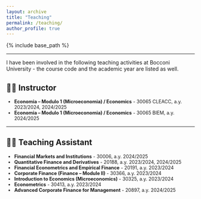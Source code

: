 ```yaml
---
layout: archive
title: "Teaching"
permalink: /teaching/
author_profile: true
---
```


{% include base_path %}


---
I have been involved in the following teaching activities at Bocconi University - the course code and the academic year are listed as well. 

## 👨‍🎓 Instructor
<span style="font-size: 0.9em;">

- **Economia – Modulo 1 (Microeconomia) / Economics** - 30065 CLEACC, a.y. 2023/2024, 2024/2025
- **Economia – Modulo 1 (Microeconomia) / Economics** - 30065 BIEM, a.y. 2024/2025

</span>

---

## 🧑‍🏫 Teaching Assistant
<span style="font-size: 0.9em;">

- **Financial Markets and Institutions** - 30006, a.y. 2024/2025
- **Quantitative Finance and Derivatives** - 20188, a.y. 2023/2024, 2024/2025
- **Financial Econometrics and Empirical Finance** - 20191, a.y. 2023/2024 
- **Corporate Finance (Finance – Module II)**  - 30366, a.y. 2023/2024
- **Introduction to Economics (Microeconomics)** - 30325, a.y. 2023/2024
- **Econometrics** - 30413, a.y. 2023/2024
- **Advanced Corporate Finance for Management** - 20897, a.y. 2024/2025

</span>
